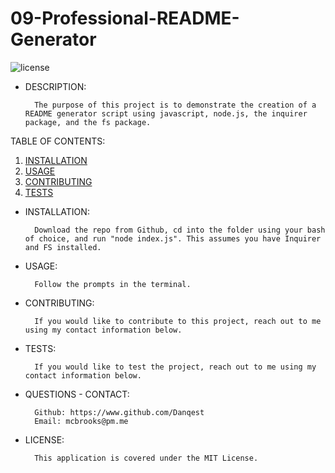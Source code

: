 
# 09-Professional-README-Generator
![license](https://img.shields.io/badge/MIT-License-green)

- DESCRIPTION:

        The purpose of this project is to demonstrate the creation of a README generator script using javascript, node.js, the inquirer package, and the fs package.

TABLE OF CONTENTS:
1) [INSTALLATION](#Installation)
2) [USAGE](#Usage)
3) [CONTRIBUTING](#Contributing)
4) [TESTS](#Tests)

- <a name="Installation"></a> INSTALLATION:

        Download the repo from Github, cd into the folder using your bash of choice, and run "node index.js". This assumes you have Inquirer and FS installed.


- <a name="Usage"></a> USAGE:

        Follow the prompts in the terminal.


- <a name="Contributing"></a> CONTRIBUTING:

        If you would like to contribute to this project, reach out to me using my contact information below.


- <a name="Tests"></a> TESTS:

        If you would like to test the project, reach out to me using my contact information below.


- QUESTIONS - CONTACT:

        Github: https://www.github.com/Danqest
        Email: mcbrooks@pm.me


- LICENSE:

        This application is covered under the MIT License.
        
        